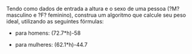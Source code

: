 Tendo como dados de entrada a altura e o sexo de uma pessoa (?M? masculino e ?F? feminino), construa um algoritmo que calcule seu peso ideal, utilizando as seguintes fórmulas:

- para homens: (72.7*h)-58

- para mulheres: (62.1*h)-44.7
